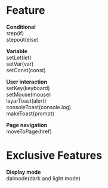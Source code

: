 # Feature

**Conditional**\
step(if)\
stepout(else)

**Variable**\
setLet(let)\
setVar(var)\
setConst(const)

**User interaction**\
setKey(keyboard)\
setMouse(mouse)\
layarToast(alert)\
consoleToast(console.log)\
makeToast(prompt)

**Page navigation**\
moveToPage(href)

# Exclusive Features

**Display mode**\
dalmode(dark and light mode)
